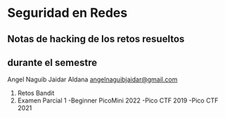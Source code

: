 
# Seguridad en Redes

## Notas de hacking de los retos resueltos
## durante el semestre

Angel Naguib Jaidar Aldana
angelnaguibjaidar@gmail.com

1. Retos Bandit
2. Examen Parcial 1
	-Beginner PicoMini 2022
	-Pico CTF 2019
	-Pico CTF 2021